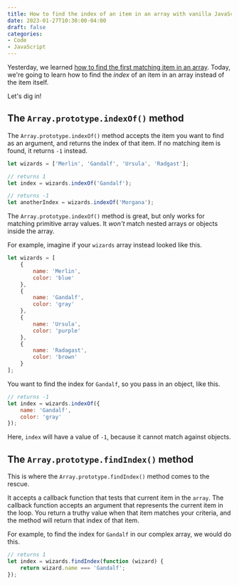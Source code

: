 ```yaml
---
title: How to find the index of an item in an array with vanilla JavaScript
date: 2023-01-27T10:30:00-04:00
draft: false
categories:
- Code
- JavaScript
---
```


Yesterday, we learned [how to find the first matching item in an array](/how-to-find-the-first-matching-item-in-an-array-with-javascript/). Today, we're going to learn how to find the _index_ of an item in an array instead of the item itself.

Let's dig in!

## The `Array.prototype.indexOf()` method

The `Array.prototype.indexOf()` method accepts the item you want to find as an argument, and returns the index of that item. If no matching item is found, it returns `-1` instead.

```js
let wizards = ['Merlin', 'Gandalf', 'Ursula', 'Radgast'];

// returns 1
let index = wizards.indexOf('Gandalf');

// returns -1
let anotherIndex = wizards.indexOf('Morgana');
```

The `Array.prototype.indexOf()` method is great, but only works for matching primitive array values. It _won't_ match nested arrays or objects inside the array.

For example, imagine if your `wizards` array instead looked like this.

```js
let wizards = [
	{
		name: 'Merlin',
		color: 'blue'
	},
	{
		name: 'Gandalf',
		color: 'gray'
	},
	{
		name: 'Ursula',
		color: 'purple'
	},
	{
		name: 'Radagast',
		color: 'brown'
	}
];
```

You want to find the index for `Gandalf`, so you pass in an object, like this.

```js
// returns -1
let index = wizards.indexOf({
	name: 'Gandalf',
	color: 'gray'
});
```

Here, `index` will have a value of `-1`, because it cannot match against objects.

## The `Array.prototype.findIndex()` method

This is where the `Array.prototype.findIndex()` method comes to the rescue.

It accepts a callback function that tests that current item in the `array`. The callback function accepts an argument that represents the current item in the loop. You return a truthy value when that item matches your criteria, and the method will return that index of that item.

For example, to find the index for `Gandalf` in our complex array, we would do this.

```js
// returns 1
let index = wizards.findIndex(function (wizard) {
	return wizard.name === 'Gandalf';
});
```